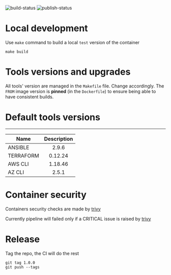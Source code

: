 
![build-status](https://github.com/Wefactorit/docker-ci-img/workflows/build-workflow/badge.svg)  ![publish-status](https://github.com/Wefactorit/docker-ci-img/workflows/publish-workflow/badge.svg)

# Local development

Use `make` command to build a local `test` version of the container
```
make build
```

# Tools versions and upgrades

All tools' version are managed in the `Makefile` file. Change accordingly.
The `FROM` image version is **pinned** (in the `Dockerfile`) to ensure being able to have consistent builds.

# Default tools versions

----------------------
| Name | Description |
|------|:-------------:|
| ANSIBLE | 2.9.6 |
| TERRAFORM | 0.12.24 |
| AWS CLI | 1.18.46 |
| AZ CLI | 2.5.1 |

# Container security

Containers security checks are made by [trivy](https://github.com/aquasecurity/trivy)

Currently pipeline will failed only if a CRITICAL issue is raised by [trivy](https://github.com/aquasecurity/trivy)

# Release

Tag the repo, the CI will do the rest
```
git tag 1.0.0
git push --tags
```